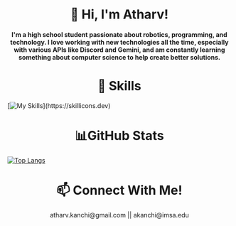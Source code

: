 <h1 align="center">👋 Hi, I'm Atharv!</h1>
<h4 align="center"> I'm a high school student passionate about robotics, programming, and technology. I love working with new technologies all the time, especially with various APIs like Discord and Gemini, and am constantly learning something about computer science to help create better solutions. </h4>

<h1 align="center">🔧 Skills</h1>

[![My Skills](https://skillicons.dev/icons?i=js,html,css,bootstrap,c,discordjs,flask,git,java,latex,nodejs,py,SQlite,)](https://skillicons.dev)

<h1 align="center">📊GitHub Stats</h1>

[![Top Langs](https://github-readme-stats-git-masterrstaa-rickstaa.vercel.app/api/top-langs/?username=anuraghazra)](https://github.com/anuraghazra/github-readme-stats)


<h1 align="center">📫 Connect With Me!</h1>
<p align="center">atharv.kanchi@gmail.com || akanchi@imsa.edu</p>